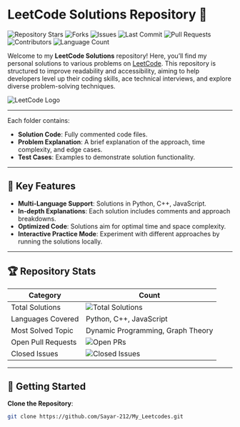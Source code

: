 # LeetCode Solutions Repository 🚀

![Repository Stars](https://img.shields.io/github/stars/Sayar-212/My_Leetcodes?style=social)
![Forks](https://img.shields.io/github/forks/Sayar-212/My_Leetcodes?style=social)
![Issues](https://img.shields.io/github/issues/Sayar-212/My_Leetcodes)
![Last Commit](https://img.shields.io/github/last-commit/Sayar-212/My_Leetcodes)
![Pull Requests](https://img.shields.io/github/issues-pr/Sayar-212/My_Leetcodes)
![Contributors](https://img.shields.io/github/contributors/Sayar-212/My_Leetcodes)
![Language Count](https://img.shields.io/github/languages/count/Sayar-212/My_Leetcodes)

Welcome to my **LeetCode Solutions** repository! Here, you’ll find my personal solutions to various problems on [LeetCode](https://leetcode.com/). This repository is structured to improve readability and accessibility, aiming to help developers level up their coding skills, ace technical interviews, and explore diverse problem-solving techniques.

![LeetCode Logo](https://upload.wikimedia.org/wikipedia/commons/1/19/LeetCode_logo_black.png)

---

Each folder contains:

- **Solution Code**: Fully commented code files.
- **Problem Explanation**: A brief explanation of the approach, time complexity, and edge cases.
- **Test Cases**: Examples to demonstrate solution functionality.

---

## 🔑 Key Features

- **Multi-Language Support**: Solutions in Python, C++, JavaScript.
- **In-depth Explanations**: Each solution includes comments and approach breakdowns.
- **Optimized Code**: Solutions aim for optimal time and space complexity.
- **Interactive Practice Mode**: Experiment with different approaches by running the solutions locally.

---

## 🏆 Repository Stats

<div align="center">
  
| Category           | Count |
|--------------------|-------|
| Total Solutions    | ![Total Solutions](https://img.shields.io/github/directory-file-count/Sayar-212/My_Leetcodes) |
| Languages Covered  | Python, C++, JavaScript |
| Most Solved Topic  | Dynamic Programming, Graph Theory |
| Open Pull Requests | ![Open PRs](https://img.shields.io/github/issues-pr/Sayar-212/My_Leetcodes) |
| Closed Issues      | ![Closed Issues](https://img.shields.io/github/issues-closed/Sayar-212/My_Leetcodes) |

</div>

---

## 🚀 Getting Started

**Clone the Repository**:
   ```bash
   git clone https://github.com/Sayar-212/My_Leetcodes.git

